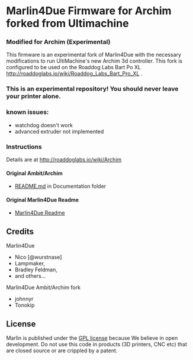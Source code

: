 # Marlin4Due Firmware for Archim forked from Ultimachine

### Modified for Archim (Experimental)
This firmware is an experimental fork of Marlin4Due with the necessary modifications to run UltiMachine's new Archim 3d controller.  This fork is configured to be used on the Roaddog Labs Bart Po XL http://roaddoglabs.io/wiki/Roaddog_Labs_Bart_Pro_XL . 

### This is an experimental repository! You should never leave your printer alone.

### known issues:
* watchdog doesn't work
* advanced extruder not implemented

### Instructions
 Details are at http://roaddoglabs.io/wiki/Archim

#### Original Ambit/Archim 
  * [README.md](/Documentaion/orig_ambit_README.md) in Documentation folder 

#### Original Marlin4Due Readme
  * [Marlin4Due Readme](/Documentation/Marlin4Due.md)
  
  
## Credits
Marlin4Due 

 - Nico [@wurstnase]
 - Lampmaker,
 - Bradley Feldman,
 - and others...
 
Marlin4Due Ambit/Archim fork

 - johnnyr
 - Tonokip
 

## License

Marlin is published under the [GPL license](/Documentation/COPYING.md) because We believe in open development.
Do not use this code in products (3D printers, CNC etc) that are closed source or are crippled by a patent.
